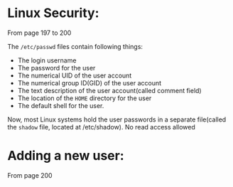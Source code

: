 # Linux Security:

From page 197 to 200

The `/etc/passwd` files contain following things:
* The login username
* The password for the user
* The numerical UID of the user account
* The numerical group ID(GID) of the user account
* The text description of the user account(called comment field)
* The location of the `HOME` directory for the user
* The default shell for the user.

Now, most Linux systems hold the user passwords in a separate file(called the `shadow` file, located at /etc/shadow). No read access allowed

# Adding a new user:

From page 200
